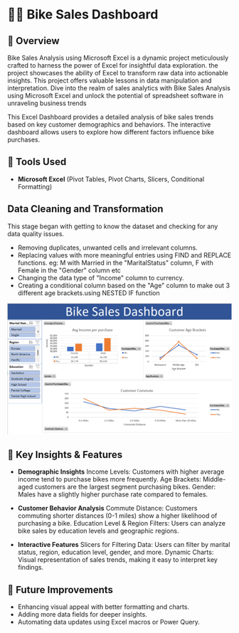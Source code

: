 # 🚴‍♂️ Bike Sales Dashboard  

## 📌 Overview  

Bike Sales Analysis using Microsoft Excel is a dynamic project meticulously crafted to harness the power of Excel for insightful data exploration. the project showcases the ability of Excel to transform raw data into actionable insights. This project offers valuable lessons in data manipulation and interpretation. Dive into the realm of sales analytics with Bike Sales Analysis using Microsoft Excel and unlock the potential of spreadsheet software in unraveling business trends

This Excel Dashboard provides a detailed analysis of bike sales trends based on key customer demographics and behaviors. The interactive dashboard allows users to explore how different factors influence bike purchases.

## 🔧 Tools Used  
- **Microsoft Excel** (Pivot Tables, Pivot Charts, Slicers, Conditional Formatting)

## Data Cleaning and Transformation
This stage began with getting to know the dataset and checking for any data quality issues.
- Removing duplicates, unwanted cells and irrelevant columns.
- Replacing values with more meaningful entries using FIND and REPLACE functions. eg: M with Married in the "MaritalStatus" column, F with Female in the "Gender" 
  column etc
- Changing the data type of "Income" column to currency.
- Creating a conditional column based on the "Age" column to make out 3 different age brackets.using NESTED IF function


![Dashboard Preview](Bikesalesdashboard.png)

## 📌 Key Insights & Features

- **Demographic Insights**
Income Levels: Customers with higher average income tend to purchase bikes more frequently.
Age Brackets: Middle-aged customers are the largest segment purchasing bikes.
Gender: Males have a slightly higher purchase rate compared to females.

- **Customer Behavior Analysis**
Commute Distance: Customers commuting shorter distances (0-1 miles) show a higher likelihood of purchasing a bike.
Education Level & Region Filters: Users can analyze bike sales by education levels and geographic regions.

- **Interactive Features**
Slicers for Filtering Data: Users can filter by marital status, region, education level, gender, and more.
Dynamic Charts: Visual representation of sales trends, making it easy to interpret key findings.

## 📌 Future Improvements
- Enhancing visual appeal with better formatting and charts.
- Adding more data fields for deeper insights.
- Automating data updates using Excel macros or Power Query.
